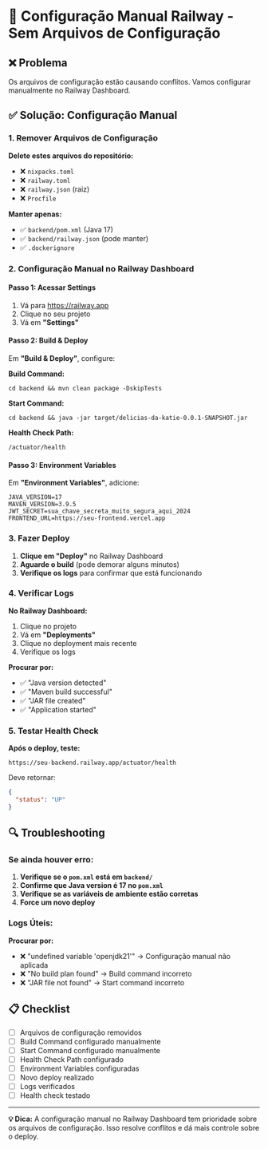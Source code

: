 # 🔧 Configuração Manual Railway - Sem Arquivos de Configuração

## ❌ Problema
Os arquivos de configuração estão causando conflitos. Vamos configurar manualmente no Railway Dashboard.

## ✅ Solução: Configuração Manual

### 1. Remover Arquivos de Configuração

**Delete estes arquivos do repositório:**
- ❌ `nixpacks.toml`
- ❌ `railway.toml`
- ❌ `railway.json` (raiz)
- ❌ `Procfile`

**Manter apenas:**
- ✅ `backend/pom.xml` (Java 17)
- ✅ `backend/railway.json` (pode manter)
- ✅ `.dockerignore`

### 2. Configuração Manual no Railway Dashboard

#### **Passo 1: Acessar Settings**
1. Vá para https://railway.app
2. Clique no seu projeto
3. Vá em **"Settings"**

#### **Passo 2: Build & Deploy**
Em **"Build & Deploy"**, configure:

**Build Command:**
```
cd backend && mvn clean package -DskipTests
```

**Start Command:**
```
cd backend && java -jar target/delicias-da-katie-0.0.1-SNAPSHOT.jar
```

**Health Check Path:**
```
/actuator/health
```

#### **Passo 3: Environment Variables**
Em **"Environment Variables"**, adicione:

```
JAVA_VERSION=17
MAVEN_VERSION=3.9.5
JWT_SECRET=sua_chave_secreta_muito_segura_aqui_2024
FRONTEND_URL=https://seu-frontend.vercel.app
```

### 3. Fazer Deploy

1. **Clique em "Deploy"** no Railway Dashboard
2. **Aguarde o build** (pode demorar alguns minutos)
3. **Verifique os logs** para confirmar que está funcionando

### 4. Verificar Logs

**No Railway Dashboard:**
1. Clique no projeto
2. Vá em **"Deployments"**
3. Clique no deployment mais recente
4. Verifique os logs

**Procurar por:**
- ✅ "Java version detected"
- ✅ "Maven build successful"
- ✅ "JAR file created"
- ✅ "Application started"

### 5. Testar Health Check

**Após o deploy, teste:**
```
https://seu-backend.railway.app/actuator/health
```

Deve retornar:
```json
{
  "status": "UP"
}
```

## 🔍 Troubleshooting

### Se ainda houver erro:

1. **Verifique se o `pom.xml` está em `backend/`**
2. **Confirme que Java version é 17 no `pom.xml`**
3. **Verifique se as variáveis de ambiente estão corretas**
4. **Force um novo deploy**

### Logs Úteis:

**Procurar por:**
- ❌ "undefined variable 'openjdk21'" → Configuração manual não aplicada
- ❌ "No build plan found" → Build command incorreto
- ❌ "JAR file not found" → Start command incorreto

## 📋 Checklist

- [ ] Arquivos de configuração removidos
- [ ] Build Command configurado manualmente
- [ ] Start Command configurado manualmente
- [ ] Health Check Path configurado
- [ ] Environment Variables configuradas
- [ ] Novo deploy realizado
- [ ] Logs verificados
- [ ] Health check testado

---

**💡 Dica:** A configuração manual no Railway Dashboard tem prioridade sobre os arquivos de configuração. Isso resolve conflitos e dá mais controle sobre o deploy. 